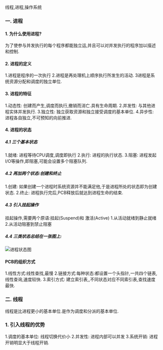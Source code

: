 线程,进程,操作系统

### 一. 进程

#### 1. 为什么使用进程?
为了使参与并发执行的每个程序都能独立运,并且可以对并发执行的程序加以描述和控制.
#### 2. 进程的定义
1.进程是程序的一次执行
2.进程是再处理机上顺序执行所发生的活动.
3进程是系统资源分配和调度的独立单位.

#### 3. 进程的特征
1.动态性: 创建而产生,调度而执行,撤销而消亡.具有生命周期.
2.并发性: 与其他进程实体并发执行.
3.独立性: 独立获取资源和独立接受调度的基本单位.
4.异步性: 进程各自独立,不可预知的向前推进.

#### 4. 进程的状态
##### 4.1 三个基本状态
1.就绪: 进程等待CPU调度,调度即执行
2.执行: 进程的执行状态.
3.阻塞: 进程发起I/O等操作,即阻塞,可能会设置多个阻塞队列.

##### 4.2 再加两个状态:创建和终止
1.创建: 如果创建一个进程时系统资源并不能满足他,于是进程所处的状态即为创建状态.
2.终止: 进程执行完后,PCB释放后就达到进程生命的结束.
##### 4.3 引入挂起操作
挂起操作,需要两个原语:挂起(Suspend)和 激活(Active)
1.从活动就绪到静止就绪
2.从活动阻塞到禁止阻塞

##### 4.4 三类状态总结在一张图上:
![进程状态图](https://shaosim-image.oss-cn-chengdu.aliyuncs.com/进程状态图.png)
#### PCB的组织方式
1.线性方式:线性查找,最慢
2.链接方式:每种状态:都设置一个头指针,一共四个链表,线性查询,速度较快.
3.索引方式: 建立索引表,,不同状态对应不同索引表,查找速度最快.

### 二. 线程
线程是比进程更小的基本单位.是作为调度和分派的基本单位.
### 1. 引入线程的优势
1.调度的基本单位: 线程切换代价小
2.并发性: 进程内部可以并发
3.系统开销: 进程开销明显大于线程开销.
